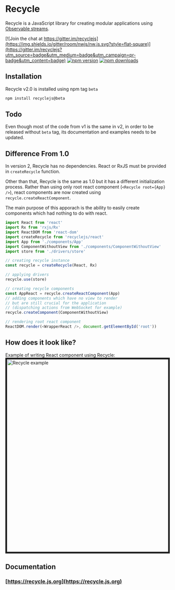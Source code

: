 # Recycle

Recycle is a JavaScript library for creating modular applications using [Observable streams](http://reactivex.io/).

[![Join the chat at https://gitter.im/recyclejs](https://img.shields.io/gitter/room/nwjs/nw.js.svg?style=flat-square)](https://gitter.im/recyclejs?utm_source=badge&utm_medium=badge&utm_campaign=pr-badge&utm_content=badge)
[![npm version](https://img.shields.io/npm/v/recyclejs.svg?style=flat-square)](https://www.npmjs.com/package/recyclejs)
[![npm downloads](https://img.shields.io/npm/dm/recyclejs.svg?style=flat-square)](https://www.npmjs.com/package/recyclejs)

## Installation
Recycle v2.0 is installed using npm tag `beta`

```bash
npm install recyclejs@beta
```

## Todo
Even though most of the code from v1 is the same in v2,
in order to be released without `beta` tag, its documentation and examples needs to be updated.

## Difference From 1.0
In version 2, Recycle has no dependencies.
React or RxJS must be provided in `createRecycle` function.

Other than that, Recycle is the same as 1.0 but it has a different initialization process.
Rather than using only root react component (`<Recycle root={App} />`),
react components are now created using `recycle.createReactComponent`.

The main purpose of this apporach is the ability to easily create components which had
nothing to do with react.

```javascript
import React from 'react'
import Rx from 'rxjs/Rx'
import ReactDOM from 'react-dom'
import createRecycle from 'recyclejs/react'
import App from './components/App'
import ComponentWithoutView from './components/ComponentWithoutView'
import store from './drivers/store'

// creating recycle instance
const recycle = createRecycle(React, Rx)

// applying drivers
recycle.use(store)

// creating recycle components
const AppReact = recycle.createReactComponent(App)
// adding components which have no view to render
// but are still crucial for the application
// (dispatching actions from WebSocket for example)
recycle.createComponent(ComponentWithoutView)

// rendering root react component
ReactDOM.render(<WrapperReact />, document.getElementById('root'))
```

## How does it look like?
Example of writing React component using Recycle:
<img src="https://cloud.githubusercontent.com/assets/1868852/22227336/192d20fe-e1cb-11e6-8c20-27218a6bc5e2.gif" style="border: 5px solid #1e1e1e" alt="Recycle example" width="600" />

## Documentation

### [https://recycle.js.org](https://recycle.js.org)